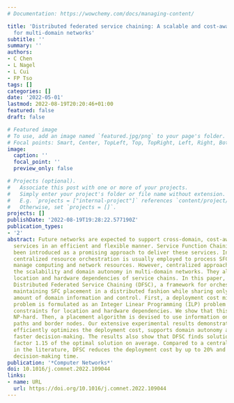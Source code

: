 ```yaml
---
# Documentation: https://wowchemy.com/docs/managing-content/

title: 'Distributed federated service chaining: A scalable and cost-aware approach
  for multi-domain networks'
subtitle: ''
summary: ''
authors:
- C Chen
- L Nagel
- L Cui
- FP Tso
tags: []
categories: []
date: '2022-05-01'
lastmod: 2022-08-19T20:20:46+01:00
featured: false
draft: false

# Featured image
# To use, add an image named `featured.jpg/png` to your page's folder.
# Focal points: Smart, Center, TopLeft, Top, TopRight, Left, Right, BottomLeft, Bottom, BottomRight.
image:
  caption: ''
  focal_point: ''
  preview_only: false

# Projects (optional).
#   Associate this post with one or more of your projects.
#   Simply enter your project's folder or file name without extension.
#   E.g. `projects = ["internal-project"]` references `content/project/deep-learning/index.md`.
#   Otherwise, set `projects = []`.
projects: []
publishDate: '2022-08-19T19:28:22.577190Z'
publication_types:
- '2'
abstract: Future networks are expected to support cross-domain, cost-aware and fine-grained
  services in an efficient and flexible manner. Service Function Chaining (SFC) has
  been introduced as a promising approach to deliver these services. In the literature,
  centralized resource orchestration is usually employed to process SFC requests and
  manage computing and network resources. However, centralized approaches inhibit
  the scalability and domain autonomy in multi-domain networks. They also neglect
  location and hardware dependencies of service chains. In this paper, we propose
  Distributed Federated Service Chaining (DFSC), a framework for orchestrating and
  maintaining SFC placement in a distributed fashion while sharing only a minimal
  amount of domain information and control. First, a deployment cost minimization
  problem is formulated as an Integer Linear Programming (ILP) problem with fine-grained
  constraints for location and hardware dependencies. We show that this problem is
  NP-hard. Then, a placement algorithm is devised to use information only on inter-domain
  paths and border nodes. Our extensive experimental results demonstrate that DFSC
  efficiently optimizes the deployment cost, supports domain autonomy and enables
  faster decision-making. The results also show that DFSC finds solutions within a
  factor 1.15 of the optimal solution on average. Compared to a centralized approach
  in the literature, DFSC reduces the deployment cost by up to 20% and uses 70% less
  decision-making time.
publication: '*Computer Networks*'
doi: 10.1016/j.comnet.2022.109044
links:
- name: URL
  url: https://doi.org/10.1016/j.comnet.2022.109044
---
```

